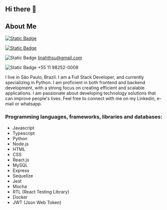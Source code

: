## Hi there 👋

## About Me
<a href="https://www.github.com/linahsu"><img alt="Static Badge" src="https://img.shields.io/badge/My-Github-black"></a>

<a href="https://www.linkedin.com/in/linahsu/"><img alt="Static Badge" src="https://img.shields.io/badge/My-Linkedin-blue"></a>

<img alt="Static Badge" src="https://img.shields.io/badge/My-Gmail-red"> linahthsu@gmail.com

<img alt="Static Badge" src="https://img.shields.io/badge/My-Whatsapp-green"> +55 11 98252-0008

I live in São Paulo, Brazil. 
I am a Full Stack Developer, and currently specializing in Python. 
I am proficient in both frontend and backend development, with a strong focus on creating efficient and scalable applications.
I am passionate about developing technology solutions that can improve people's lives.
Feel free to connect with me on my Linkedin, e-mail or whatsapp.

### Programming languages, frameworks, libraries and databases:

- Javascript
- Typescript
- Python
- Node.js
- HTML
- CSS
- React.js
- MySQL
- Express
- Sequelize
- Jest
- Mocha
- RTL (React Testing Library)
- Docker
- JWT (Json Web Token)
<!--
**linahsu/linahsu** is a ✨ _special_ ✨ repository because its `README.md` (this file) appears on your GitHub profile.

Here are some ideas to get you started:

- 🔭 I’m currently working on ...
- 🌱 I’m currently learning ...
- 👯 I’m looking to collaborate on ...
- 🤔 I’m looking for help with ...
- 💬 Ask me about ...
- 📫 How to reach me: ...
- 😄 Pronouns: ...
- ⚡ Fun fact: ...
-->
